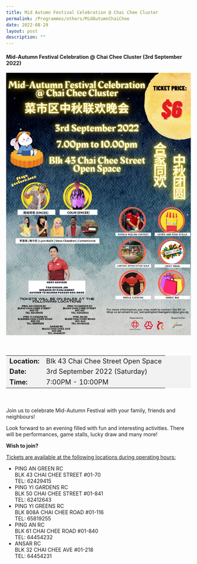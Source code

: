 ```yaml
---
title: Mid Autumn Festival Celebration @ Chai Chee Cluster
permalink: /Programmes/others/MidAutumnChaiChee
date: 2022-08-29
layout: post
description: ""
---
```

#### Mid-Autumn Festival Celebration @ Chai Chee Cluster (3rd September 2022)
<img
src="/images/Programmes%20(September%202022)/Chai%20Chee%20Cluster%20MidAutumn.jpeg" style="width:600px; height:auto">		 

<div style="padding:20px 0 20px 0">
	<table  style="font-size:130%; background-color:#f2f2f2">
		<tbody>
			<tr>
				 <td><b>Location:</b></td><td>BIk 43 Chai Chee Street
Open Space</td>
			</tr>
			<tr>
			 <td><b>Date:</b></td><td>3rd September 2022 (Saturday)</td>
			</tr>
			<tr>
				<td> <b>Time:</b> </td><td>7:00PM - 10:00PM</td>
			</tr>
		</tbody>
	</table>
</div>

<div>
	<p>
Join us to celebrate Mid-Autumn Festival with your family, friends and neighbours! 

Look forward to an evening filled with fun and interesting activities. There will be performances, game stalls, lucky draw and many more!</p>
		
<b>Wish to join?</b><div>

<u>Tickets are available at the following locations during operating hours:</u></div>
<ul>
	<li>PING AN GREEN RC<div>
BLK 43 CHAI CHEE STREET #01-70<div>
TEL: 62429415
			<li>PING YI GARDENS RC<div>
BLK 50 CHAI CHEE STREET #01-841<div>
TEL: 62412643
					<li>PING YI GREENS RC<div>
BLK 808A CHAI CHEE ROAD #01-116<div>
TEL: 65819255
			<li>PING AN RC<div>
BLK 61 CHAI CHEE ROAD #01-840<div>
TEL: 64454232
							<li>ANSAR RC<div>
BLK 32 CHAI CHEE AVE #01-218<div>
TEL: 64454231</li>



</ul>